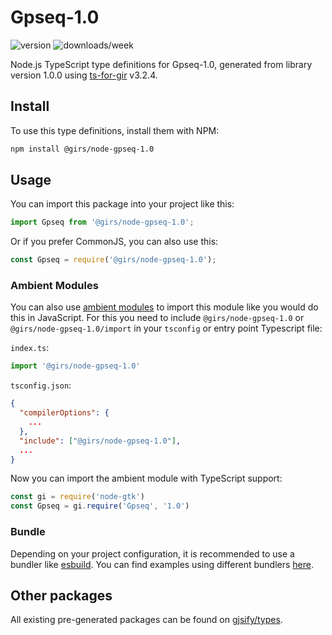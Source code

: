 
# Gpseq-1.0

![version](https://img.shields.io/npm/v/@girs/node-gpseq-1.0)
![downloads/week](https://img.shields.io/npm/dw/@girs/node-gpseq-1.0)


Node.js TypeScript type definitions for Gpseq-1.0, generated from library version 1.0.0 using [ts-for-gir](https://github.com/gjsify/ts-for-gir) v3.2.4.


## Install

To use this type definitions, install them with NPM:
```bash
npm install @girs/node-gpseq-1.0
```

## Usage

You can import this package into your project like this:
```ts
import Gpseq from '@girs/node-gpseq-1.0';
```

Or if you prefer CommonJS, you can also use this:
```ts
const Gpseq = require('@girs/node-gpseq-1.0');
```

### Ambient Modules

You can also use [ambient modules](https://github.com/gjsify/ts-for-gir/tree/main/packages/cli#ambient-modules) to import this module like you would do this in JavaScript.
For this you need to include `@girs/node-gpseq-1.0` or `@girs/node-gpseq-1.0/import` in your `tsconfig` or entry point Typescript file:

`index.ts`:
```ts
import '@girs/node-gpseq-1.0'
```

`tsconfig.json`:
```json
{
  "compilerOptions": {
    ...
  },
  "include": ["@girs/node-gpseq-1.0"],
  ...
}
```

Now you can import the ambient module with TypeScript support: 

```ts
const gi = require('node-gtk')
const Gpseq = gi.require('Gpseq', '1.0')
```


### Bundle

Depending on your project configuration, it is recommended to use a bundler like [esbuild](https://esbuild.github.io/). You can find examples using different bundlers [here](https://github.com/gjsify/ts-for-gir/tree/main/examples).

## Other packages

All existing pre-generated packages can be found on [gjsify/types](https://github.com/gjsify/types).

